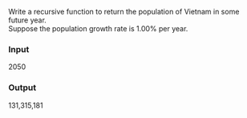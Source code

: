Write a recursive function to return the population of Vietnam in some future year.  
Suppose the population growth rate is 1.00% per year.  

### Input
2050  

### Output
131,315,181  